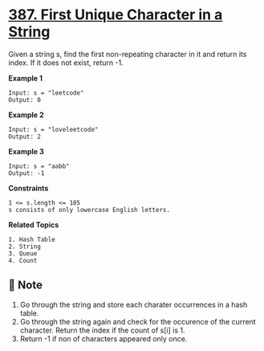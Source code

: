 # [387. First Unique Character in a String](https://leetcode.com/problems/first-unique-character-in-a-string/)

Given a string s, find the first non-repeating character in it and return its index. If it does not exist, return -1.

**Example 1**

```text
Input: s = "leetcode"
Output: 0
```

**Example 2**

```text
Input: s = "loveleetcode"
Output: 2
```

**Example 3**

```text
Input: s = "aabb"
Output: -1
```

**Constraints**

```text
1 <= s.length <= 105
s consists of only lowercase English letters.
```

**Related Topics**

```text
1. Hash Table
2. String
3. Queue
4. Count
```

## :memo: Note

1. Go through the string and store each charater occurrences in a hash table.
2. Go through the string again and check for the occurence of the current character. Return the index if the count of s[i] is 1.
3. Return -1 if non of characters appeared only once.

